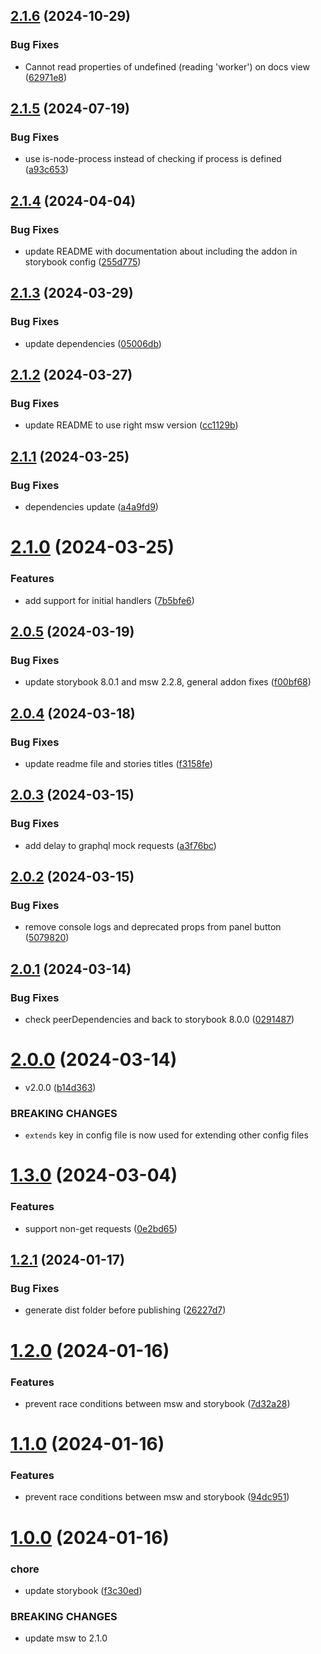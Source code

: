 ## [2.1.6](https://github.com/offbeat-dev/storybook-msw-addon/compare/v2.1.5...v2.1.6) (2024-10-29)


### Bug Fixes

* Cannot read properties of undefined (reading 'worker') on docs view ([62971e8](https://github.com/offbeat-dev/storybook-msw-addon/commit/62971e820d9a07401c7a2d5b450bc50b9ecbe69d))

## [2.1.5](https://github.com/offbeat-dev/storybook-msw-addon/compare/v2.1.4...v2.1.5) (2024-07-19)


### Bug Fixes

* use is-node-process instead of checking if process is defined ([a93c653](https://github.com/offbeat-dev/storybook-msw-addon/commit/a93c653574bbef61f0c4e6a44c44d8a7f5fa3fe1))

## [2.1.4](https://github.com/offbeat-dev/storybook-msw-addon/compare/v2.1.3...v2.1.4) (2024-04-04)


### Bug Fixes

* update README with documentation about including the addon in storybook config ([255d775](https://github.com/offbeat-dev/storybook-msw-addon/commit/255d77507b5fd992d22bef4551980698ea86a3c2))

## [2.1.3](https://github.com/offbeat-dev/storybook-msw-addon/compare/v2.1.2...v2.1.3) (2024-03-29)


### Bug Fixes

* update dependencies ([05006db](https://github.com/offbeat-dev/storybook-msw-addon/commit/05006db87b7b12122979b6eafc083265a364467c))

## [2.1.2](https://github.com/offbeat-dev/storybook-msw-addon/compare/v2.1.1...v2.1.2) (2024-03-27)


### Bug Fixes

* update README to use right msw version ([cc1129b](https://github.com/offbeat-dev/storybook-msw-addon/commit/cc1129b78eb7698a2493a57fc98dc38a01c07bba))

## [2.1.1](https://github.com/offbeat-dev/storybook-msw-addon/compare/v2.1.0...v2.1.1) (2024-03-25)


### Bug Fixes

* dependencies update ([a4a9fd9](https://github.com/offbeat-dev/storybook-msw-addon/commit/a4a9fd9314ff6386862873e6a626bf512bff50f6))

# [2.1.0](https://github.com/offbeat-dev/storybook-msw-addon/compare/v2.0.5...v2.1.0) (2024-03-25)


### Features

* add support for initial handlers ([7b5bfe6](https://github.com/offbeat-dev/storybook-msw-addon/commit/7b5bfe651d1bdc21ad9b77806da1e0a33674ec43))

## [2.0.5](https://github.com/offbeat-dev/storybook-msw-addon/compare/v2.0.4...v2.0.5) (2024-03-19)


### Bug Fixes

* update storybook 8.0.1 and msw 2.2.8, general addon fixes ([f00bf68](https://github.com/offbeat-dev/storybook-msw-addon/commit/f00bf68bd6617327e9621799261799ab9a8d9ea6))

## [2.0.4](https://github.com/offbeat-dev/storybook-msw-addon/compare/v2.0.3...v2.0.4) (2024-03-18)


### Bug Fixes

* update readme file and stories titles ([f3158fe](https://github.com/offbeat-dev/storybook-msw-addon/commit/f3158fee20d747996f77b83f2662db7b79c8532a))

## [2.0.3](https://github.com/offbeat-dev/storybook-msw-addon/compare/v2.0.2...v2.0.3) (2024-03-15)


### Bug Fixes

* add delay to graphql mock requests ([a3f76bc](https://github.com/offbeat-dev/storybook-msw-addon/commit/a3f76bcb9c93b15d7b6d2df73fc022614667b535))

## [2.0.2](https://github.com/offbeat-dev/storybook-msw-addon/compare/v2.0.1...v2.0.2) (2024-03-15)


### Bug Fixes

* remove console logs and deprecated props from panel button ([5079820](https://github.com/offbeat-dev/storybook-msw-addon/commit/5079820031fcd23847fa63e1020ba6a87445d7cd))

## [2.0.1](https://github.com/offbeat-dev/storybook-msw-addon/compare/v2.0.0...v2.0.1) (2024-03-14)


### Bug Fixes

* check peerDependencies and back to storybook 8.0.0 ([0291487](https://github.com/offbeat-dev/storybook-msw-addon/commit/0291487d87de22d724f8e32ad0ab028690e0b826))

# [2.0.0](https://github.com/offbeat-dev/storybook-msw-addon/compare/v1.3.0...v2.0.0) (2024-03-14)


* v2.0.0 ([b14d363](https://github.com/offbeat-dev/storybook-msw-addon/commit/b14d36374ce5aed7c8cb09884d4ff2c54e7156fe))


### BREAKING CHANGES

* `extends` key in config file is now used for extending other config files

# [1.3.0](https://github.com/offbeat-dev/storybook-msw-addon/compare/v1.2.1...v1.3.0) (2024-03-04)


### Features

* support non-get requests ([0e2bd65](https://github.com/offbeat-dev/storybook-msw-addon/commit/0e2bd656a5b0ed3c2b6ccd027aeb1e28c02827a6))

## [1.2.1](https://github.com/offbeat-dev/storybook-msw-addon/compare/v1.2.0...v1.2.1) (2024-01-17)


### Bug Fixes

* generate dist folder before publishing ([26227d7](https://github.com/offbeat-dev/storybook-msw-addon/commit/26227d752497962c3ec58abd9c3185f91e321879))

# [1.2.0](https://github.com/offbeat-dev/storybook-msw-addon/compare/v1.1.0...v1.2.0) (2024-01-16)


### Features

* prevent race conditions between msw and storybook ([7d32a28](https://github.com/offbeat-dev/storybook-msw-addon/commit/7d32a284d3cdae12995ed260bdf794d9de3b7d14))

# [1.1.0](https://github.com/offbeat-dev/storybook-msw-addon/compare/v1.0.0...v1.1.0) (2024-01-16)


### Features

* prevent race conditions between msw and storybook ([94dc951](https://github.com/offbeat-dev/storybook-msw-addon/commit/94dc9512c73997b8ac16150186b8865372a69bb3))

# [1.0.0](https://github.com/offbeat-dev/storybook-msw-addon/compare/v0.3.25...v1.0.0) (2024-01-16)


### chore

* update storybook ([f3c30ed](https://github.com/offbeat-dev/storybook-msw-addon/commit/f3c30ed4c2786a8ee83a8ff669fbc9f94d037bb3))


### BREAKING CHANGES

* update msw to 2.1.0
